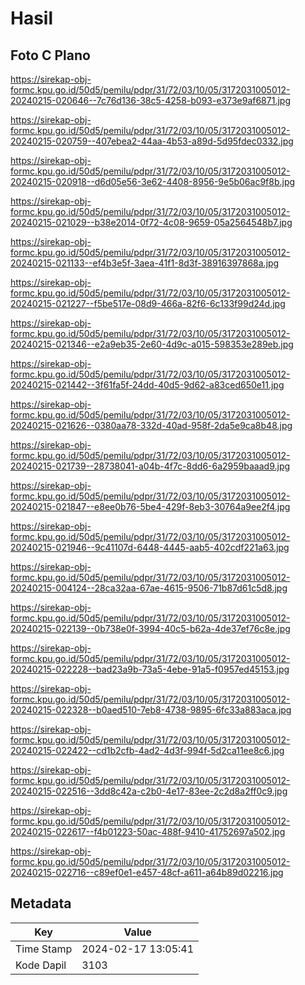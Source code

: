 # Hasil

## Foto C Plano

https://sirekap-obj-formc.kpu.go.id/50d5/pemilu/pdpr/31/72/03/10/05/3172031005012-20240215-020646--7c76d136-38c5-4258-b093-e373e9af6871.jpg

https://sirekap-obj-formc.kpu.go.id/50d5/pemilu/pdpr/31/72/03/10/05/3172031005012-20240215-020759--407ebea2-44aa-4b53-a89d-5d95fdec0332.jpg

https://sirekap-obj-formc.kpu.go.id/50d5/pemilu/pdpr/31/72/03/10/05/3172031005012-20240215-020918--d6d05e56-3e62-4408-8956-9e5b06ac9f8b.jpg

https://sirekap-obj-formc.kpu.go.id/50d5/pemilu/pdpr/31/72/03/10/05/3172031005012-20240215-021029--b38e2014-0f72-4c08-9659-05a2564548b7.jpg

https://sirekap-obj-formc.kpu.go.id/50d5/pemilu/pdpr/31/72/03/10/05/3172031005012-20240215-021133--ef4b3e5f-3aea-41f1-8d3f-38916397868a.jpg

https://sirekap-obj-formc.kpu.go.id/50d5/pemilu/pdpr/31/72/03/10/05/3172031005012-20240215-021227--f5be517e-08d9-466a-82f6-6c133f99d24d.jpg

https://sirekap-obj-formc.kpu.go.id/50d5/pemilu/pdpr/31/72/03/10/05/3172031005012-20240215-021346--e2a9eb35-2e60-4d9c-a015-598353e289eb.jpg

https://sirekap-obj-formc.kpu.go.id/50d5/pemilu/pdpr/31/72/03/10/05/3172031005012-20240215-021442--3f61fa5f-24dd-40d5-9d62-a83ced650e11.jpg

https://sirekap-obj-formc.kpu.go.id/50d5/pemilu/pdpr/31/72/03/10/05/3172031005012-20240215-021626--0380aa78-332d-40ad-958f-2da5e9ca8b48.jpg

https://sirekap-obj-formc.kpu.go.id/50d5/pemilu/pdpr/31/72/03/10/05/3172031005012-20240215-021739--28738041-a04b-4f7c-8dd6-6a2959baaad9.jpg

https://sirekap-obj-formc.kpu.go.id/50d5/pemilu/pdpr/31/72/03/10/05/3172031005012-20240215-021847--e8ee0b76-5be4-429f-8eb3-30764a9ee2f4.jpg

https://sirekap-obj-formc.kpu.go.id/50d5/pemilu/pdpr/31/72/03/10/05/3172031005012-20240215-021946--9c41107d-6448-4445-aab5-402cdf221a63.jpg

https://sirekap-obj-formc.kpu.go.id/50d5/pemilu/pdpr/31/72/03/10/05/3172031005012-20240215-004124--28ca32aa-67ae-4615-9506-71b87d61c5d8.jpg

https://sirekap-obj-formc.kpu.go.id/50d5/pemilu/pdpr/31/72/03/10/05/3172031005012-20240215-022139--0b738e0f-3994-40c5-b62a-4de37ef76c8e.jpg

https://sirekap-obj-formc.kpu.go.id/50d5/pemilu/pdpr/31/72/03/10/05/3172031005012-20240215-022228--bad23a9b-73a5-4ebe-91a5-f0957ed45153.jpg

https://sirekap-obj-formc.kpu.go.id/50d5/pemilu/pdpr/31/72/03/10/05/3172031005012-20240215-022328--b0aed510-7eb8-4738-9895-6fc33a883aca.jpg

https://sirekap-obj-formc.kpu.go.id/50d5/pemilu/pdpr/31/72/03/10/05/3172031005012-20240215-022422--cd1b2cfb-4ad2-4d3f-994f-5d2ca11ee8c6.jpg

https://sirekap-obj-formc.kpu.go.id/50d5/pemilu/pdpr/31/72/03/10/05/3172031005012-20240215-022516--3dd8c42a-c2b0-4e17-83ee-2c2d8a2ff0c9.jpg

https://sirekap-obj-formc.kpu.go.id/50d5/pemilu/pdpr/31/72/03/10/05/3172031005012-20240215-022617--f4b01223-50ac-488f-9410-41752697a502.jpg

https://sirekap-obj-formc.kpu.go.id/50d5/pemilu/pdpr/31/72/03/10/05/3172031005012-20240215-022716--c89ef0e1-e457-48cf-a611-a64b89d02216.jpg


## Metadata

| Key        | Value               |
| ---------- | ------------------- |
| Time Stamp | 2024-02-17 13:05:41 |
| Kode Dapil | 3103                |



